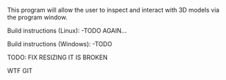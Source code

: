 This program will allow the user to inspect and interact with 3D models via the program window.  

Build instructions (Linux):
	-TODO AGAIN...

Build instructions (Windows):
	-TODO

TODO: FIX RESIZING IT IS BROKEN

 WTF GIT